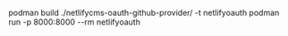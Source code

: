 podman build ./netlifycms-oauth-github-provider/ -t netlifyoauth
podman run -p 8000:8000 --rm netlifyoauth
